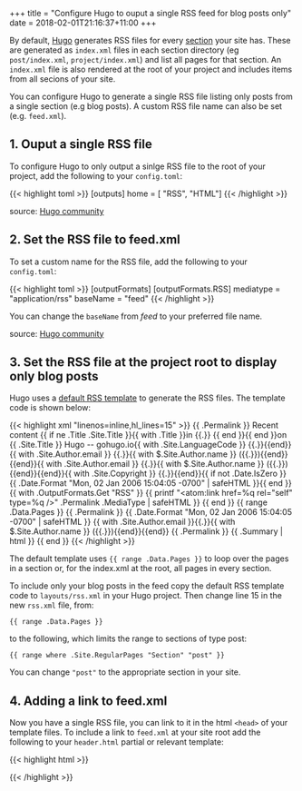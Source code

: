 +++
title = "Configure Hugo to ouput a single RSS feed for blog posts only"
date = 2018-02-01T21:16:37+11:00
+++

By default, [Hugo](//gohugo.io) generates RSS files for every [section](//gohugo.io/content-management/sections/) your site has. These are generated as `index.xml` files in each section directory (eg `post/index.xml`, `project/index.xml`) and list all pages for that section. An `index.xml` file is also rendered at the root of your project and includes items from all secions of your site.

You can configure Hugo to generate a single RSS file listing only posts from a single section (e.g blog posts). A custom RSS file name can also be set (e.g. `feed.xml`).

## 1. Ouput a single RSS file

To configure Hugo to only output a sinlge RSS file to the root of your project, add the following to your `config.toml`:

{{< highlight toml >}}
[outputs]
home = [ "RSS", "HTML"]
{{< /highlight >}}

source: [Hugo community](https://discourse.gohugo.io/t/how-can-i-change-the-rss-url/118/17)

## 2. Set the RSS file to feed.xml

To set a custom name for the RSS file, add the following to your `config.toml`:

{{< highlight toml >}}
[outputFormats]
[outputFormats.RSS]
mediatype = "application/rss"
baseName = "feed"
{{< /highlight >}}

You can change the `baseName` from *feed* to your preferred file name.

source: [Hugo community](https://discourse.gohugo.io/t/how-can-i-change-the-rss-url/118/17)

## 3. Set the RSS file at the project root to display only blog posts

Hugo uses a [default RSS template](//gohugo.io/templates/rss/#the-embedded-rss-xml) to generate the RSS files. The template code is shown below:

{{< highlight xml "linenos=inline,hl_lines=15" >}}
<rss version="2.0" xmlns:atom="http://www.w3.org/2005/Atom">
  <channel>
    <title>{{ if eq  .Title  .Site.Title }}{{ .Site.Title }}{{ else }}{{ with .Title }}{{.}} on {{ end }}{{ .Site.Title }}{{ end }}</title>
    <link>{{ .Permalink }}</link>
    <description>Recent content {{ if ne  .Title  .Site.Title }}{{ with .Title }}in {{.}} {{ end }}{{ end }}on {{ .Site.Title }}</description>
    <generator>Hugo -- gohugo.io</generator>{{ with .Site.LanguageCode }}
    <language>{{.}}</language>{{end}}{{ with .Site.Author.email }}
    <managingEditor>{{.}}{{ with $.Site.Author.name }} ({{.}}){{end}}</managingEditor>{{end}}{{ with .Site.Author.email }}
    <webMaster>{{.}}{{ with $.Site.Author.name }} ({{.}}){{end}}</webMaster>{{end}}{{ with .Site.Copyright }}
    <copyright>{{.}}</copyright>{{end}}{{ if not .Date.IsZero }}
    <lastBuildDate>{{ .Date.Format "Mon, 02 Jan 2006 15:04:05 -0700" | safeHTML }}</lastBuildDate>{{ end }}
    {{ with .OutputFormats.Get "RSS" }}
        {{ printf "<atom:link href=%q rel=\"self\" type=%q />" .Permalink .MediaType | safeHTML }}
    {{ end }}
    {{ range .Data.Pages }}
    <item>
      <title>{{ .Title }}</title>
      <link>{{ .Permalink }}</link>
      <pubDate>{{ .Date.Format "Mon, 02 Jan 2006 15:04:05 -0700" | safeHTML }}</pubDate>
      {{ with .Site.Author.email }}<author>{{.}}{{ with $.Site.Author.name }} ({{.}}){{end}}</author>{{end}}
      <guid>{{ .Permalink }}</guid>
      <description>{{ .Summary | html }}</description>
    </item>
    {{ end }}
  </channel>
</rss>
{{< /highlight >}}

The default template uses `{{ range .Data.Pages }}` to loop over the pages in a section or, for the index.xml at the root, all pages in every section.

To include only your blog posts in the feed copy the default RSS template code to `layouts/rss.xml` in your Hugo project. Then change line 15 in the new `rss.xml` file, from:

`{{ range .Data.Pages }}`

to the following, which limits the range to sections of type post:

`{{ range where .Site.RegularPages "Section" "post" }}`

You can change `"post"` to the appropriate section in your site.

## 4. Adding a link to feed.xml

Now you have a single RSS file, you can link to it in the html `<head>` of your template files. To include a link to `feed.xml` at your site root add the following to your `header.html` partial or relevant template:

{{< highlight html >}}
<link rel="alternate" type="application/rss+xml" href='{{ "feed.xml" | absURL }}' />
{{< /highlight >}}
